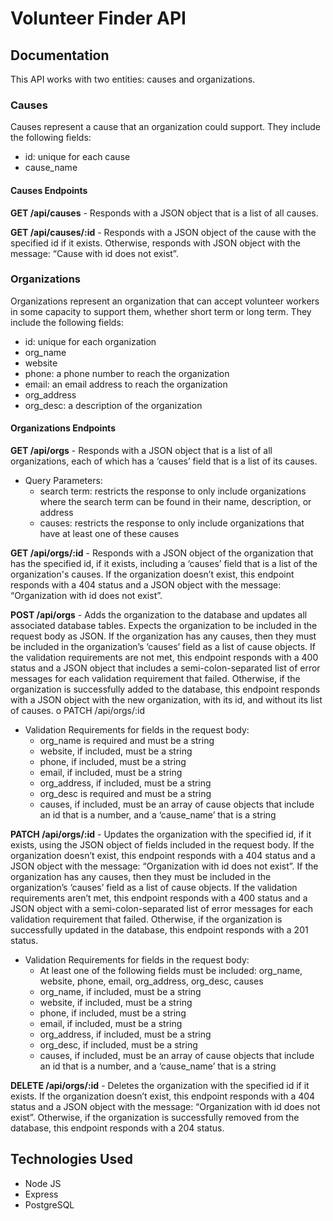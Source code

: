 # Volunteer Finder API

## Documentation
This API works with two entities: causes and organizations.

### Causes
Causes represent a cause that an organization could support.  They include the following fields:
* id: unique for each cause
* cause_name

#### Causes Endpoints
**GET /api/causes** - Responds with a JSON object that is a list of all causes.

**GET /api/causes/:id** - Responds with a JSON object of the cause with the specified id if it exists.  Otherwise, responds with JSON object with the message: “Cause with id <id> does not exist”.

### Organizations
Organizations represent an organization that can accept volunteer workers in some capacity to support them, whether short term or long term.  They include the following fields:
* id: unique for each organization
* org_name
* website
* phone: a phone number to reach the organization
* email: an email address to reach the organization
* org_address
* org_desc: a description of the organization

#### Organizations Endpoints
**GET /api/orgs** - Responds with a JSON object that is a list of all organizations, each of which has a ‘causes’ field that is a list of its causes.
* Query Parameters:
  * search term: restricts the response to only include organizations where the search term can be found in their name, description, or address
  * causes: restricts the response to only include organizations that have at least one of these causes

**GET /api/orgs/:id** - Responds with a JSON object of the organization that has the specified id, if it exists, including a ‘causes’ field that is a list of the organization's causes. If the organization doesn’t exist, this endpoint responds with a 404 status and a JSON object with the message: “Organization with id <id> does not exist”.

**POST /api/orgs** - Adds the organization to the database and updates all associated database tables. Expects the organization to be included in the request body as JSON.	If the organization has any causes, then they must be included in the organization’s ‘causes’ field as a list of cause objects. If the validation requirements are not met, this endpoint responds with a 400 status and a JSON object that includes a semi-colon-separated list of error messages for each validation requirement that failed.  Otherwise, if the organization is successfully added to the database, this endpoint responds with a JSON object with the new organization, with its id, and without its list of causes.
o	PATCH /api/orgs/:id
* Validation Requirements for fields in the request body:
  * org_name is required and must be a string
  * website, if included, must be a string
  * phone, if included, must be a string
  * email, if included, must be a string
  * org_address, if included, must be a string
  * org_desc is required and must be a string
  * causes, if included, must be an array of cause objects that include an id that is a number, and a ‘cause_name’ that is a string

**PATCH /api/orgs/:id** - Updates the organization with the specified id, if it exists, using the JSON object of fields included in the request body. If the organization doesn’t exist, this endpoint responds with a 404 status and a JSON object with the message: “Organization with id <id> does not exist”.	If the organization has any causes, then they must be included in the organization’s ‘causes’ field as a list of cause objects. If the validation requirements aren’t met, this endpoint responds with a 400 status and a JSON object with a semi-colon-separated list of error messages for each validation requirement that failed.  Otherwise, if the organization is successfully updated in the database, this endpoint responds with a 201 status.
* Validation Requirements for fields in the request body:
  * At least one of the following fields must be included: org_name, website, phone, email, org_address, org_desc, causes
  * org_name, if included, must be a string
  * website, if included, must be a string
  * phone, if included, must be a string
  * email, if included, must be a string
  * org_address, if included, must be a string
  * org_desc, if included, must be a string
  * causes, if included, must be an array of cause objects that include an id that is a number, and a ‘cause_name’ that is a string

**DELETE /api/orgs/:id** - Deletes the organization with the specified id if it exists.	If the organization doesn’t exist, this endpoint responds with a 404 status and a JSON object with the message: “Organization with id <id> does not exist”.	Otherwise, if the organization is successfully removed from the database, this endpoint responds with a 204 status.

## Technologies Used
* Node JS
* Express
* PostgreSQL
